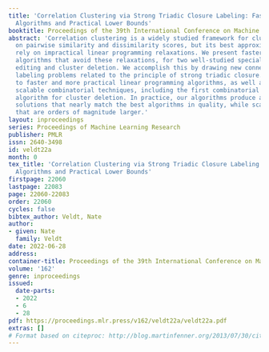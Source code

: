 ```yaml
---
title: 'Correlation Clustering via Strong Triadic Closure Labeling: Fast Approximation
  Algorithms and Practical Lower Bounds'
booktitle: Proceedings of the 39th International Conference on Machine Learning
abstract: 'Correlation clustering is a widely studied framework for clustering based
  on pairwise similarity and dissimilarity scores, but its best approximation algorithms
  rely on impractical linear programming relaxations. We present faster approximation
  algorithms that avoid these relaxations, for two well-studied special cases: cluster
  editing and cluster deletion. We accomplish this by drawing new connections to edge
  labeling problems related to the principle of strong triadic closure. This leads
  to faster and more practical linear programming algorithms, as well as extremely
  scalable combinatorial techniques, including the first combinatorial approximation
  algorithm for cluster deletion. In practice, our algorithms produce approximate
  solutions that nearly match the best algorithms in quality, while scaling to problems
  that are orders of magnitude larger.'
layout: inproceedings
series: Proceedings of Machine Learning Research
publisher: PMLR
issn: 2640-3498
id: veldt22a
month: 0
tex_title: 'Correlation Clustering via Strong Triadic Closure Labeling: Fast Approximation
  Algorithms and Practical Lower Bounds'
firstpage: 22060
lastpage: 22083
page: 22060-22083
order: 22060
cycles: false
bibtex_author: Veldt, Nate
author:
- given: Nate
  family: Veldt
date: 2022-06-28
address:
container-title: Proceedings of the 39th International Conference on Machine Learning
volume: '162'
genre: inproceedings
issued:
  date-parts:
  - 2022
  - 6
  - 28
pdf: https://proceedings.mlr.press/v162/veldt22a/veldt22a.pdf
extras: []
# Format based on citeproc: http://blog.martinfenner.org/2013/07/30/citeproc-yaml-for-bibliographies/
---
```

